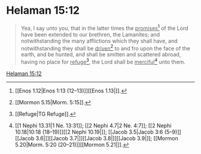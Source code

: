 # Helaman 15:12

> Yea, I say unto you, that in the latter times the <u>promises</u>[^a] of the Lord have been extended to our brethren, the Lamanites; and notwithstanding the many afflictions which they shall have, and notwithstanding they shall be <u>driven</u>[^b] to and fro upon the face of the earth, and be hunted, and shall be smitten and scattered abroad, having no place for <u>refuge</u>[^c], the Lord shall be <u>merciful</u>[^d] unto them.

[Helaman 15:12](https://www.churchofjesuschrist.org/study/scriptures/bofm/hel/15?lang=eng&id=p12#p12)


[^a]: [[Enos 1.12|Enos 1:13 (12–13)]][[Enos 1.13|]].  
[^b]: [[Mormon 5.15|Morm. 5:15]].  
[^c]: [[Refuge|TG Refuge]].  
[^d]: [[1 Nephi 13.31|1 Ne. 13:31]]; [[2 Nephi 4.7|2 Ne. 4:7]]; [[2 Nephi 10.18|10:18 (18–19)]][[2 Nephi 10.19|]]; [[Jacob 3.5|Jacob 3:6 (5–9)]][[Jacob 3.6|]][[Jacob 3.7|]][[Jacob 3.8|]][[Jacob 3.9|]]; [[Mormon 5.20|Morm. 5:20 (20–21)]][[Mormon 5.21|]].  

